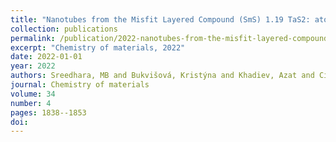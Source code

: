 ```yaml
---
title: "Nanotubes from the Misfit Layered Compound (SmS) 1.19 TaS2: atomic structure, charge transfer, and electrical properties"
collection: publications
permalink: /publication/2022-nanotubes-from-the-misfit-layered-compound-sms-1-1/
excerpt: "Chemistry of materials, 2022"
date: 2022-01-01
year: 2022
authors: Sreedhara, MB and Bukvišová, Kristýna and Khadiev, Azat and Citterberg, Daniel and Cohen, Hagai and Balema, Viktor and K. Pathak, Arjun and Novikov, Dmitri and Leitus, Gregory and Kaplan-Ashiri, Ifat and others
journal: Chemistry of materials
volume: 34
number: 4
pages: 1838--1853
doi: 
---
```

